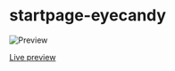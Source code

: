 # startpage-eyecandy

![Preview](/preview.png)

[Live preview](https://qhungg289.github.io/startpage-eyecandy/)

